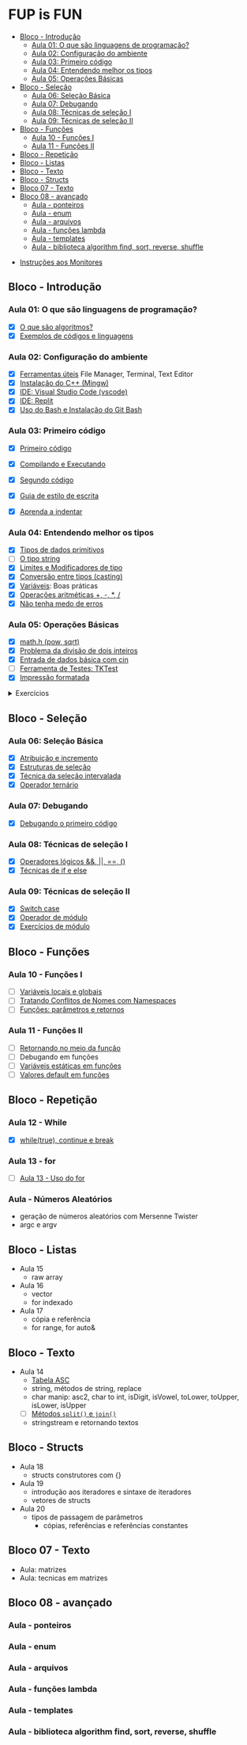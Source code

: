 # FUP is FUN

<!-- toc -->
- [Bloco - Introdução](#bloco---introdução)
  - [Aula 01: O que são linguagens de programação?](#aula-01-o-que-são-linguagens-de-programação)
  - [Aula 02: Configuração do ambiente](#aula-02-configuração-do-ambiente)
  - [Aula 03: Primeiro código](#aula-03-primeiro-código)
  - [Aula 04: Entendendo melhor os tipos](#aula-04-entendendo-melhor-os-tipos)
  - [Aula 05: Operações Básicas](#aula-05-operações-básicas)
- [Bloco - Seleção](#bloco---seleção)
  - [Aula 06: Seleção Básica](#aula-06-seleção-básica)
  - [Aula 07: Debugando](#aula-07-debugando)
  - [Aula 08: Técnicas de seleção I](#aula-08-técnicas-de-seleção-i)
  - [Aula 09: Técnicas de seleção II](#aula-09-técnicas-de-seleção-ii)
- [Bloco - Funções](#bloco---funções)
  - [Aula 10 - Funções I](#aula-10---funções-i)
  - [Aula 11 - Funções II](#aula-11---funções-ii)
- [Bloco - Repetição](#bloco---repetição)
- [Bloco - Listas](#bloco---listas)
- [Bloco - Texto](#bloco---texto)
- [Bloco - Structs](#bloco---structs)
- [Bloco 07 - Texto](#bloco-07---texto)
- [Bloco 08 - avançado](#bloco-08---avançado)
  - [Aula - ponteiros](#aula---ponteiros)
  - [Aula - enum](#aula---enum)
  - [Aula - arquivos](#aula---arquivos)
  - [Aula - funções lambda](#aula---funções-lambda)
  - [Aula - templates](#aula---templates)
  - [Aula - biblioteca algorithm find, sort, reverse, shuffle](#aula---biblioteca-algorithm-find-sort-reverse-shuffle)
<!-- toc -->

- [Instruções aos Monitores](wiki/instrucoes_monitores.md)

## Bloco - Introdução

### Aula 01: O que são linguagens de programação?

- [x] [O que são algoritmos?](wiki/o_que_sao_algoritmos.md)
- [x] [Exemplos de códigos e linguagens](wiki/exemplos_de_codigos_e_linguagens.md)

### Aula 02: Configuração do ambiente

- [x] [Ferramentas úteis](wiki/ferramentas_uteis.md) File Manager, Terminal, Text Editor
- [x] [Instalação do C++ (Mingw)](wiki/configure_cpp.md)
- [x] [IDE: Visual Studio Code (vscode)](wiki/configure_vscode.md)
- [x] [IDE: Replit](wiki/configure_replit.md)
- [x] [Uso do Bash e Instalação do Git Bash](wiki/configure_bash_and_git_bash.md)

### Aula 03: Primeiro código

- [x] [Primeiro código](wiki/primeiro_codigo.md)
- [x] [Compilando e Executando](wiki/compilando.md)
- [x] [Segundo código](wiki/segundo_codigo.md)
- [x] [Guia de estilo de escrita](wiki/guia_de_estilo.md)
- [x] [Aprenda a indentar](wiki/indentacao.md)
  

### Aula 04: Entendendo melhor os tipos

- [x] [Tipos de dados primitivos](wiki/tipos_primitivos.md)
- [ ] [O tipo string](wiki/tipo_string.md)
- [x] [Limites e Modificadores de tipo](wiki/modificadores.md)
- [x] [Conversão entre tipos (casting)](wiki/casting.md)
- [x] [Variáveis](wiki/variaveis.md): Boas práticas
- [x] [Operações aritméticas +, -, *, /](wiki/operacoes.md)
- [x] [Não tenha medo de erros](wiki/erros_variaveis.md)

### Aula 05: Operações Básicas

- [x] [math.h (pow, sqrt)](wiki/biblioteca_math.md)
- [x] [Problema da divisão de dois inteiros](wiki/problema_divisao_inteiros.md)
- [x] [Entrada de dados básica com cin](wiki/entrada_dados.md)
- [ ] [Ferramenta de Testes: TKTest](wiki/configure_test_kit.md)
- [x] [Impressão formatada](wiki/impressao_formatada.md)

<details><summary> Exercícios </summary>
- Resolvidos
  - [@000 Operações Básicas](https://github.com/qxcodefup/arcade/blob/master/base/000/Readme.md)
- Classe
  - [@002 Pintando a casa](https://github.com/qxcodefup/arcade/blob/master/base/000/Readme.md)
- Casa
  - [@003 Opala Bebedor](https://github.com/qxcodefup/arcade/blob/master/base/003/Readme.md)
  - [@196 Comprando TV Parcelada](https://github.com/qxcodefup/arcade/blob/master/base/196/Readme.md)

</details>

## Bloco - Seleção

### Aula 06: Seleção Básica

- [x] [Atribuição e incremento](wiki/atribuicao_incremento.md)
- [x] [Estruturas de seleção](wiki/selecao_if_else.md)
- [x] [Técnica da seleção intervalada](wiki/selecao_tecnica_intervalos.md)
- [x] [Operador ternário](wiki/operador_ternario.md)

### Aula 07: Debugando

- [x] [Debugando o primeiro código](wiki/debugando.md)

### Aula 08: Técnicas de seleção I

- [x] [Operadores lógicos &&, ||, ==, ()](wiki/operadores_logicos.md)
- [x] [Técnicas de if e else](wiki/selecao_tecnica_agrupamento.md)

### Aula 09: Técnicas de seleção II

- [x] [Switch case](wiki/seleção_switch_case.md)
- [x] [Operador de módulo](wiki/operador_modulo.md)
- [x] [Exercícios de módulo](wiki/exercicios_modulo.md)

## Bloco - Funções

### Aula 10 - Funções I

- [ ] [Variáveis locais e globais](wiki/variaveis_locais_e_globais.md)
- [ ] [Tratando Conflitos de Nomes com Namespaces](wiki/conflitos_e_namespaces.md)
- [ ] [Funções: parâmetros e retornos](wiki/funcoes_parametros_e_retorno.md)

### Aula 11 - Funções II

- [ ] [Retornando no meio da função](wiki/retornando_no_meio_da_funcao.md)
- [ ] Debugando em funções
- [ ] [Variáveis estáticas em funções](wiki/variaveis_estaticas_em_funcoes.md)
- [ ] [Valores default em funções](wiki/valores_default_em_funcoes.md)

## Bloco - Repetição

### Aula 12 - While

- [x] [while(true), continue e break](wiki/while_break_continue.md)

### Aula 13 - for

- [ ] [Aula 13 - Uso do for](wiki/repeticao_for.md)

### Aula - Números Aleatórios

- geração de números aleatórios com Mersenne Twister
- argc e argv

## Bloco - Listas

- Aula 15
  - raw array
- Aula 16
  - vector
  - for indexado
- Aula 17
  - cópia e referência
  - for range, for auto&

## Bloco - Texto

- Aula 14
  - [Tabela ASC](wiki/tabela_asc2.md)
  - string, métodos de string, replace
  - char manip: asc2, char to int, isDigit, isVowel, toLower, toUpper, isLower, isUpper
  - [ ] [Métodos `split()` e `join()`](wiki/metodos_split_e_join.md)
  - stringstream e retornando textos
## Bloco - Structs

- Aula 18 
  - structs construtores com {}
- Aula 19
  - introdução aos iteradores e sintaxe de iteradores
  - vetores de structs
- Aula 20
  - tipos de passagem de parâmetros
    - cópias, referências e referências constantes

## Bloco 07 - Texto

- Aula: matrizes
- Aula: tecnicas em matrizes

## Bloco 08 - avançado

### Aula - ponteiros

### Aula - enum

### Aula - arquivos

### Aula - funções lambda

### Aula - templates

### Aula - biblioteca algorithm find, sort, reverse, shuffle
